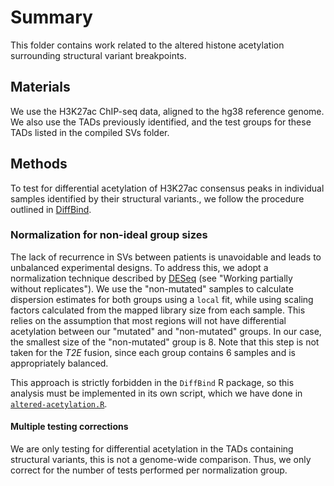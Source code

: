 # Summary

This folder contains work related to the altered histone acetylation surrounding structural variant breakpoints.

## Materials

We use the H3K27ac ChIP-seq data, aligned to the hg38 reference genome.
We also use the TADs previously identified, and the test groups for these TADs listed in the compiled SVs folder.

## Methods

To test for differential acetylation of H3K27ac consensus peaks in individual samples identified by their structural variants., we follow the procedure outlined in [DiffBind](https://www.bioconductor.org/packages/release/bioc/vignettes/DiffBind/inst/doc/DiffBind.pdf).

### Normalization for non-ideal group sizes

The lack of recurrence in SVs between patients is unavoidable and leads to unbalanced experimental designs.
To address this, we adopt a normalization technique described by [DESeq](https://bioconductor.org/packages/release/bioc/vignettes/DESeq/inst/doc/DESeq.pdf) (see "Working partially without replicates").
We use the "non-mutated" samples to calculate dispersion estimates for both groups using a `local` fit, while using scaling factors calculated from the mapped library size from each sample.
This relies on the assumption that most regions will not have differential acetylation between our "mutated" and "non-mutated" groups.
In our case, the smallest size of the "non-mutated" group is 8.
Note that this step is not taken for the _T2E_ fusion, since each group contains 6 samples and is appropriately balanced.

This approach is strictly forbidden in the `DiffBind` R package, so this analysis must be implemented in its own script, which we have done in [`altered-acetylation.R`](altered-acetylation.R).

#### Multiple testing corrections

We are only testing for differential acetylation in the TADs containing structural variants, this is not a genome-wide comparison.
Thus, we only correct for the number of tests performed per normalization group.
